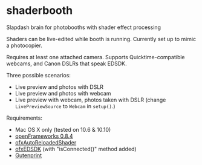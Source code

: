 shaderbooth
===========

Slapdash brain for photobooths with shader effect processing

Shaders can be live-edited while booth is running. Currently set up to mimic a photocopier.

Requires at least one attached camera. Supports Quicktime-compatible webcams, and Canon DSLRs that speak EDSDK. 

Three possible scenarios:
- Live preview and photos with DSLR
- Live preview and photos with webcam
- Live preview with webcam, photos taken with DSLR (change ```LivePreviewSource``` to ```Webcam``` in ```setup()```.)

Requirements:

- Mac OS X only (tested on 10.6 & 10.10)
- [openFrameworks 0.8.4](http://openframeworks.cc/download/)
- [ofxAutoReloadedShader](https://github.com/andreasmuller/ofxAutoReloadedShader)
- [ofxEDSDK](https://github.com/kylemcdonald/ofxEdsdk) (with "isConnected()" method added)
- [Gutenprint](http://gimp-print.sourceforge.net/)


